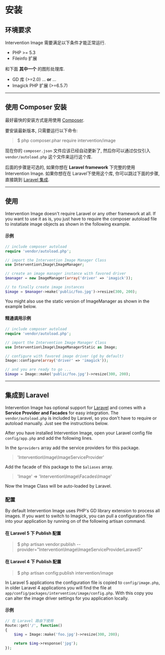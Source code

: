# 安装

## 环境要求

Intervention Image 需要满足以下条件才能正常运行.

- PHP >= 5.3
- Fileinfo 扩展

和下面 **其中一个** 的图形处理库.

- GD 库 (>=2.0) &hellip; **or** &hellip;
- Imagick PHP 扩展 (>=6.5.7)

---

## 使用 Composer 安装

最好最快的安装方式是用使用 [Composer](http://getcomposer.org/).

要安装最新版本, 只需要运行以下命令:

> $ php composer.phar require intervention/image

现在你的 ```composer.json``` 文件应该已经自动更新了, 然后你可以通过仅仅引入 ```vendor/autoload.php```  这个文件来运行这个库.

后面的步骤是可选的, 如果你想在 **Laravel framework** 下完整的使用 Intervention Image. 如果你想在在 Laravel下使用这个库, 你可以跳过下面的步骤, 直接跳到 [Laravel 集成](#laravel).


---


## 使用

Intervention Image doesn't require Laravel or any other framework at all. If you want to use it as is, you just have to require the composer autoload file to instatiate image objects as shown in the following example.

#### 示例

```php
// include composer autoload
require 'vendor/autoload.php';

// import the Intervention Image Manager Class
use Intervention\Image\ImageManager;

// create an image manager instance with favored driver
$manager = new ImageManager(array('driver' => 'imagick'));

// to finally create image instances
$image = $manager->make('public/foo.jpg')->resize(300, 200);
```

You might also use the static version of ImageManager as shown in the example below.

#### 精通调用示例

```php
// include composer autoload
require 'vendor/autoload.php';

// import the Intervention Image Manager Class
use Intervention\Image\ImageManagerStatic as Image;

// configure with favored image driver (gd by default)
Image::configure(array('driver' => 'imagick'));

// and you are ready to go ...
$image = Image::make('public/foo.jpg')->resize(300, 200);
```


---


<a name="laravel"></a>
## 集成到 Laravel 

Intervention Image has optional support for [Laravel](http://laravel.com) and comes with a **Service Provider and Facades** for easy integration. The `vendor/autoload.php` is included by Laravel, so you don't have to require or autoload manually. Just see the instructions below.

After you have installed Intervention Image, open your Laravel config file ```config/app.php``` and add the following lines.

In the ```$providers``` array add the service providers for this package.

> 'Intervention\Image\ImageServiceProvider'

Add the facade of this package to the ```$aliases``` array.

> 'Image' => 'Intervention\Image\Facades\Image'

Now the Image Class will be auto-loaded by Laravel.


### 配置

By default Intervention Image uses PHP's GD library extension to process all images. If you want to switch to Imagick, you can pull a configuration file into your application by running on of the following artisan command.

#### 在 Laravel 5 下 Publish 配置 

> $ php artisan vendor:publish --provider="Intervention\Image\ImageServiceProviderLaravel5"


#### 在 Laravel 4 下 Publish 配置 

> $ php artisan config:publish intervention/image

In Laravel 5 applications the configuration file is copied to ```config/image.php```, in older Laravel 4 applications you will find the file at ```app/config/packages/intervention/image/config.php```. With this copy you can alter the image driver settings for you application locally.

#### 示例

```php
// 在 Laravel 路由下使用
Route::get('/', function()
{
    $img = Image::make('foo.jpg')->resize(300, 200);

    return $img->response('jpg');
});
```


